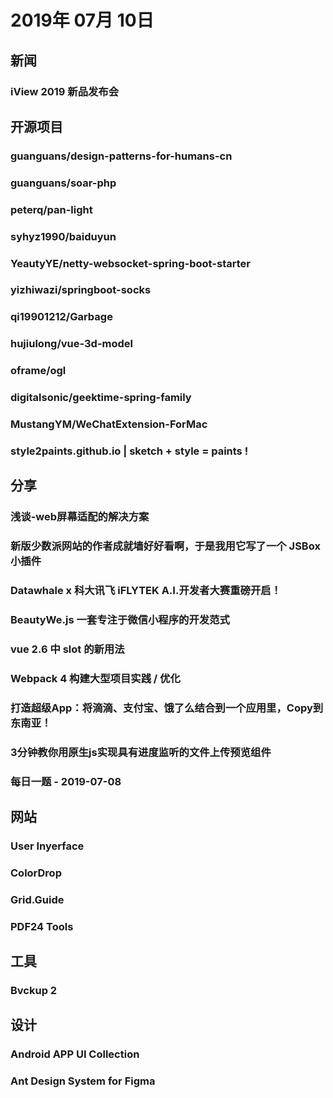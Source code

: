 # 2019年 07月 10日

## 新闻

### iView 2019 新品发布会

<daily-item
  url="https://juejin.im/post/5d23f7a26fb9a07ed740a2c6"/>

## 开源项目

### guanguans/design-patterns-for-humans-cn

<daily-item
  note="Design patterns for humans 中文机翻版"
  url="https://github.com/guanguans/design-patterns-for-humans-cn"
  lang="PHP"
  watch="30"
  star="756"
  fork="2649"/>

### guanguans/soar-php

<daily-item
  note="基于小米公司开源的 soar 开发的 PHP 扩展包，方便框架中 SQL 语句调优"
  url="https://github.com/guanguans/soar-php"
  lang="PHP"
  watch="0"
  star="21"
  fork="2"
  :is-chinese="false"/>

### peterq/pan-light

<daily-item
  note="使用 GoLang + QT5 实现的百度网盘不限速客户端"
  url="https://github.com/peterq/pan-light"
  lang="Go,QML,JavaScript,Dockerfile,Shell,Ruby,Other"
  watch="40"
  star="1463"
  fork="217"/>

### syhyz1990/baiduyun

<daily-item
  note="加速百度网盘下载的油猴脚本"
  url="https://github.com/syhyz1990/baiduyun"
  lang="JavaScript"
  watch="166"
  star="7779"
  fork="846"/>

### YeautyYE/netty-websocket-spring-boot-starter

<daily-item
  note="轻量级、高性能的WebSocket框架"
  url="https://github.com/YeautyYE/netty-websocket-spring-boot-starter"
  lang="Java"
  watch="28"
  star="346"
  fork="116"/>

### yizhiwazi/springboot-socks

<daily-item
  note="SpringBoot 基础教程 | 从入门到上瘾 | 基于2.0.0.M5制作"
  url="https://github.com/yizhiwazi/springboot-socks"
  lang="Java,Vim script,HTML,Perl,JavaScript"
  watch="82"
  star="952"
  fork="643"/>

### qi19901212/Garbage

<daily-item
  note="小程序云开发的垃圾分类小程序"
  url="https://github.com/qi19901212/Garbage"
  lang="JavaScript"
  watch="5"
  star="133"
  fork="28"/>

### hujiulong/vue-3d-model

<daily-item
  note="vue 3D 模型加载组件"
  url="https://github.com/hujiulong/vue-3d-model"
  lang="Vue,JavaScript,HTML"
  watch="58"
  star="891"
  fork="188"
  :is-chinese="false"/>

### oframe/ogl

<daily-item
  note="最小的 WebGL 框架"
  url="https://github.com/oframe/ogl"
  lang="JavaScript"
  watch="23"
  star="338"
  fork="16"
  :is-chinese="false"/>

### digitalsonic/geektime-spring-family

<daily-item
  note="极客时间视频课程《玩转Spring全家桶》"
  url="https://github.com/digitalsonic/geektime-spring-family"
  lang="Java,TSQL,Other"
  watch="36"
  star="388"
  fork="957"/>

### MustangYM/WeChatExtension-ForMac

<daily-item
  note="Mac版微信的功能拓展"
  url="https://github.com/MustangYM/WeChatExtension-ForMac"
  lang="Objective-C,Shell,Other"
  watch="29"
  star="1077"
  fork="181"/>

### style2paints.github.io | sketch + style = paints !

<daily-item
  note="给线条图案上色的在线应用"
  url="https://style2paints.github.io/README_zh"/>

## 分享

### 浅谈-web屏幕适配的解决方案

<daily-item
  url="https://juejin.im/post/5d21a9bd5188255360190e7e"/>

### 新版少数派网站的作者成就墙好好看啊，于是我用它写了一个 JSBox 小插件

<daily-item
  url="https://sspai.com/post/55562?from=jike"/>

### Datawhale x 科大讯飞 iFLYTEK A.I.开发者大赛重磅开启！

<daily-item
  note="Datawhale"
  url="https://mp.weixin.qq.com/s/SOaSrt3uNnEPwMaCaSG0uA"/>

### BeautyWe.js 一套专注于微信小程序的开发范式

<daily-item
  url="https://juejin.im/post/5d23fc88f265da1bc94f1299"/>

### vue 2.6 中 slot 的新用法

<daily-item
  url="https://juejin.im/post/5d23d9ddf265da1bbf6941c9"/>

### Webpack 4 构建大型项目实践 / 优化

<daily-item
  url="https://juejin.im/post/5d2450c6f265da1ba64813a4"/>

### 打造超级App：将滴滴、支付宝、饿了么结合到一个应用里，Copy到东南亚！

<daily-item
  url="https://www.infoq.cn/article/rwMNMXHvMg7TtAKu-UOh"/>

### 3分钟教你用原生js实现具有进度监听的文件上传预览组件

<daily-item
  url="https://juejin.im/post/5d142720f265da1bc4146433"/>

### 每日一题 - 2019-07-08

<daily-item
  note="赛马问题"
  url="https://github.com/azl397985856/leetcode/blob/master/daily/2019-07-08.md"/>

## 网站

### User Inyerface

<daily-item
  note="一个反人类的网站，一切用户操作都同现在的互联网操作相反，适合上班摸鱼和磨练耐性"
  url="https://userinyerface.com/game.html"
  :is-chinese="false"/>

### ColorDrop

<daily-item
  note="给你提供许多种颜色搭配，每种都是四种颜色"
  url="https://colordrop.io/"
  :is-chinese="false"/>

### Grid.Guide

<daily-item
  note="在线定制栅格系统的工具，只需输入你的尺寸，就可以自动计算并生成不同的栅格尺寸"
  url="http://grid.guide/"
  :is-chinese="false"/>

### PDF24 Tools

<daily-item
  note="免费且易于使用的在线 PDF 工具"
  url="https://tools.pdf24.org/zh/?utm_source=xinquji"/>

## 工具

### Bvckup 2

<daily-item
  note="Windows 上的快速文件复制工具"
  url="https://bvckup2.com/"
  :is-chinese="false"/>

## 设计

### Android APP UI Collection

<daily-item
  note="安卓应用界面精选"
  url="http://www.apkui.com/"/>

### Ant Design System for Figma

<daily-item
  note="供 Figma 使用的 Ant Design 组件库"
  url="https://www.antforfigma.com/"
  :is-chinese="false"/>

<daily-footer/>
